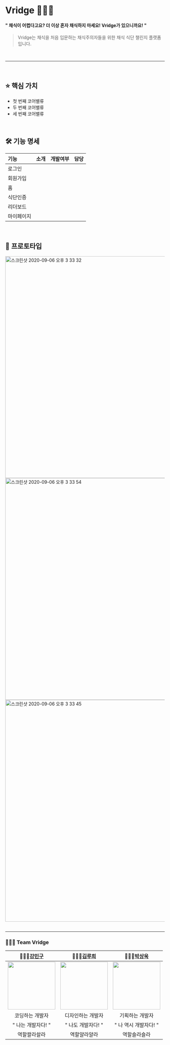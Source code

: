 # Vridge 🌿🌿🌿
#### " 채식이 어렵다고요? 더 이상 혼자 채식하지 마세요! Vridge가 있으니까요! "
> Vridge는 채식을 처음 입문하는 채식주의자들을 위한 채식 식단 챌린지 플랫폼입니다. <br>

<br>

---

<br>

## ⭐️ 핵심 가치
* 첫 번째 코어밸류
* 두 번째 코어밸류
* 세 번째 코어밸류

<br>

## 🛠 기능 명세
| 기능 | 소개 | 개발여부 | 담당 |
| :--- | :--- | :--- | :--- |
| 로그인 |  |  |  |
| 회원가입 |  |  |  |
| 홈 |  |  |  |
| 식단인증 |  |  |  |
| 리더보드 |  |  |  |
| 마이페이지 |  |  |  |



<br>

## 📱 프로토타입
<img width="700" alt="스크린샷 2020-09-06 오후 3 33 32" src="https://user-images.githubusercontent.com/63235947/92319794-f2d32900-f056-11ea-99e8-12d7779f949b.png">

<img width="700" alt="스크린샷 2020-09-06 오후 3 33 54" src="https://user-images.githubusercontent.com/63235947/92319821-4180c300-f057-11ea-9ae8-47510abb126e.png">

<img width="700" alt="스크린샷 2020-09-06 오후 3 33 45" src="https://user-images.githubusercontent.com/63235947/92319808-3037b680-f057-11ea-84b6-a84b36defc2a.png">


<br>
<br> 

---

### 👨‍👨‍👧 Team Vridge
| 👨🏻‍💻[강민구](https://github.com/minguking) | 👩🏻‍💻[김루희](https://github.com/heerucan) | 👨🏻‍💻[박상욱](https://github.com/haloswpark) |
| :---: | :---: | :---: |
| <img width="150" src="https://user-images.githubusercontent.com/63235947/96337470-6179bc80-10c2-11eb-9857-a68c36b2f4dc.png"> | <img width='150' src="https://user-images.githubusercontent.com/63235947/96337483-76565000-10c2-11eb-9ae9-fed0571f445e.png"> | <img width="150" src="https://user-images.githubusercontent.com/63235947/96337493-84a46c00-10c2-11eb-8c98-24192c800f9b.png"> |
| 코딩하는 개발자 | 디자인하는 개발자 | 기획하는 개발자 |
| " 나는 개발자다! " | " 나도 개발자다! " | " 나 역시 개발자다! " |
| 역할쏼라솰라 | 역할얄라얄라 | 역할숄라숄라 |



